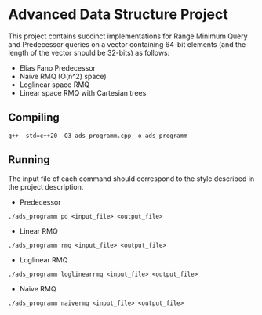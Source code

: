 # Advanced Data Structure Project

This project contains succinct implementations for Range Minimum Query and Predecessor queries on a vector containing 64-bit elements (and the length of the vector should be 32-bits) as follows:

- Elias Fano Predecessor
- Naive RMQ (O(n^2) space)
- Loglinear space RMQ
- Linear space RMQ with Cartesian trees

## Compiling 

```
g++ -std=c++20 -O3 ads_programm.cpp -o ads_programm
```

## Running

The input file of each command should correspond to the style described in the project description.

- Predecessor
```
./ads_programm pd <input_file> <output_file>
```

- Linear RMQ
```
./ads_programm rmq <input_file> <output_file>
```

- Loglinear RMQ
```
./ads_programm loglinearrmq <input_file> <output_file>
```

- Naive RMQ
```
./ads_programm naivermq <input_file> <output_file>
```